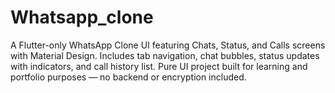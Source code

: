 # Whatsapp_clone
A Flutter-only WhatsApp Clone UI featuring Chats, Status, and Calls screens with Material Design. Includes tab navigation, chat bubbles, status updates with indicators, and call history list. Pure UI project built for learning and portfolio purposes — no backend or encryption included.
